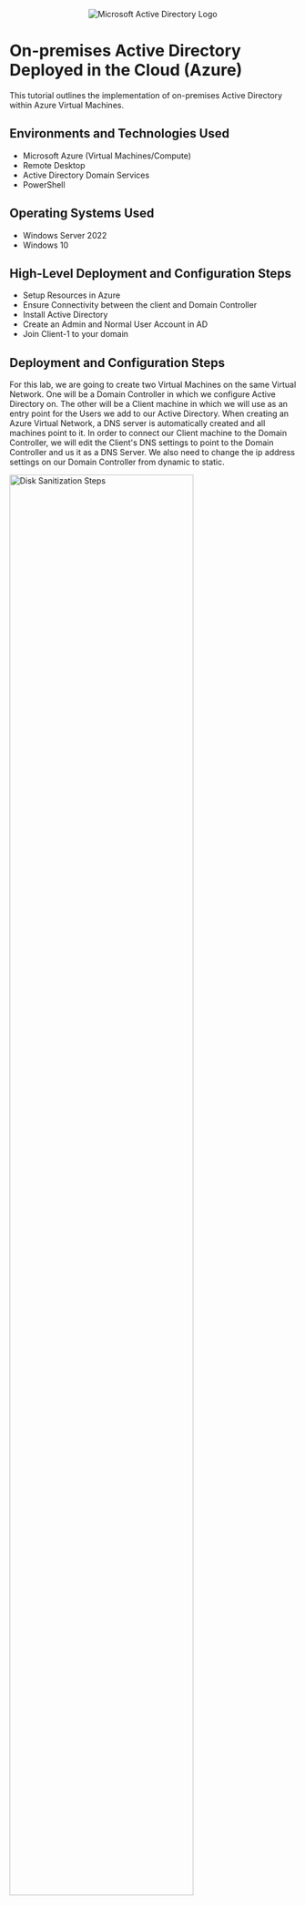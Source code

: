 <p align="center">
<img src="https://i.imgur.com/pU5A58S.png" alt="Microsoft Active Directory Logo"/>
</p>

<h1>On-premises Active Directory Deployed in the Cloud (Azure)</h1>
This tutorial outlines the implementation of on-premises Active Directory within Azure Virtual Machines.<br />


<h2>Environments and Technologies Used</h2>

- Microsoft Azure (Virtual Machines/Compute)
- Remote Desktop
- Active Directory Domain Services
- PowerShell

<h2>Operating Systems Used </h2>

- Windows Server 2022
- Windows 10

<h2>High-Level Deployment and Configuration Steps</h2>

- Setup Resources in Azure
- Ensure Connectivity between the client and Domain Controller
- Install Active Directory
- Create an Admin and Normal User Account in AD
- Join Client-1 to your domain

<h2>Deployment and Configuration Steps</h2>

<p>

For this lab, we are going to create two Virtual Machines on the same Virtual Network. One will be a Domain Controller in which we configure Active Directory on. The other will be a Client machine in which we will use as an entry point for the Users we add to our Active Directory. When creating an Azure Virtual Network, a DNS server is automatically created and all machines point to it. In order to connect our Client machine to the Domain Controller, we will edit the Client's DNS settings to point to the Domain Controller and us it as a DNS Server. We also need to change the ip address settings on our Domain Controller from dynamic to static.


<img src="https://i.imgur.com/d22FHIm.png" height="80%" width="80%" alt="Disk Sanitization Steps"/>
</p>
<p>

  <h2>Setup Resources in Azure</h2>
  
  We first create our Domain Controller by creating an Azure Virtual Machine with the Windows Server 2022 image, with the default settings.

  ![image](https://github.com/anbere/configure-ad/assets/90169033/ab9c2f0c-7bea-40e4-b235-83aa2654965d)

  Next we create another Azure Virtual Machine with a Windows 10 image, and we make sure that it is in the same Resource Group and Virtual Network as our Domain Controller we just created.

  ![image](https://github.com/anbere/configure-ad/assets/90169033/29d33b4d-c637-4d81-8d79-7f91e9f80791) | ![image](https://github.com/anbere/configure-ad/assets/90169033/eadb4cd0-bead-432c-bee8-675ca41ae165)
  |:---:|:--:|

  Once those are created, we will change the Domain Controller's IP Address to static in Azure. Navigate to the IP Configuration for the Network Interface Card that was created for our Domain Controller Virtual Machine, and change the settings to static.

  ![image](https://github.com/anbere/configure-ad/assets/90169033/b472ab62-18f2-4623-9706-cf826856b147)

  After this, all of our resources are fully setup.
  
</p>
<br />

<p>
  <h2>Ensure Connectivity between the client and Domain Controller</h2>
</p>
<p>
  To demonstrate connectivity between our client and Domain Controller, we will enable ICMPv4 on the local Windows Firewall for our Domain Controller. This will allow us to test our connection by being able to ping our Domain Controller from our client machine.

  Login to the Domain Controller, and navigate to Windows Defender Firewall with Advance Security. Within the Inbound Rules pane, find the two rules highlighted below and enable them. This will allow ICMP Echo Requests to reach our Domain Controller.

  ![image](https://github.com/anbere/configure-ad/assets/90169033/3a0dcccd-c399-4d96-adeb-aa7d6705eac8)

  Now, if we login to our client machine and open up Command Prompt, we can ping our Domain Controller by using the following command: `ping 10.0.0.4`. You Domain Controller may have a different private IP address, you can see yours in Azure.

  ![image](https://github.com/anbere/configure-ad/assets/90169033/86bd2dbe-30e4-41ca-81f4-cd73e3339d79)

  Great! We have successfully tested our connection from the Client machine to the Domain Controller.

</p>
<br />

<p>
  <h2>Install Active Directory</h2>

  Within our Domain Controller, we will open up Server Manager, if it was not already opened by default. Then we will click on `Add Roles and Features` which will open an Installation Wizard for us. Click through the Installation Wizard using the default settings until we get to Server Roles, and make sure `Active Directory Domain Services` is checked. Continue through the rest of the Wizard and install.

  ![image](https://github.com/anbere/configure-ad/assets/90169033/7c87ac4f-bc7c-482a-8cf3-9d306d526e49)

  Next we need to promote this server to a domain controller from within our Server Manager.

  ![image](https://github.com/anbere/configure-ad/assets/90169033/5b92882f-05ec-4555-93ec-ce5415f4933d)

  We will setup a new forest as 'mydomain.com'.

  ![image](https://github.com/anbere/configure-ad/assets/90169033/ee2fea8e-d7b3-487e-8c1f-e79f74742f2d)

  Continue through the installation, and the server will restart when finished. You will temporarily lose connection to the virtual machine while it is rebooting. Reconnect to the virtual machine as before, however, now that is setup as a Domain Controller you will sign in with the username 'mydomain.com\labuser' if you used the same naming choices as this lab. We must login this way because we need to specify the context of the user.

  ![image](https://github.com/anbere/configure-ad/assets/90169033/f6186f2d-78b7-4c3e-8aea-876706c50ee7)

  Active Directory has now been successfully installed!
  
</p>
<br />

<p>
  <h2>Create an Admin and Normal User Account in AD</h2>

  We will open up Active Directory by searching for 'Active Directory Users and Computers' from the start menu. Welcome to the UI for Active Directory!

  ![image](https://github.com/anbere/configure-ad/assets/90169033/c6d29b1d-08d0-4154-95d6-6cdbdd5bea06)

  Now in our `mydomain.com` we are going to make two Organizational Units. One named '_ADMINS' and one named 'EMPLOYEES' these will hold our Admin users and Employee users.

  ![image](https://github.com/anbere/configure-ad/assets/90169033/ff5a15d5-afa4-45e5-854c-bf7526129e63)

  Within our '_ADMINS' OU, create a new user, I will name them Jane Doe and for this lab we will use the password settings shown below as this is just for testing purposes.

  ![image](https://github.com/anbere/configure-ad/assets/90169033/aff004ee-093c-4bf5-8e25-7b8fd32767e1) | ![image](https://github.com/anbere/configure-ad/assets/90169033/65cd6de5-352d-475a-89ad-10e03be84832)
  |:---:|:---:|

  We have created a generic user, to promote them to an Administrator account we will do the following: 

  Right click the user -> Properties -> Member Of -> Add -> in the textbox write 'Domain Admins' -> `Check Names` to make sure the group exists -> Hit OK and Apply the changes.

  ![image](https://github.com/anbere/configure-ad/assets/90169033/26ca5583-9534-49e7-b5b7-582d23e60389)

  We will use this Admin account from now on when accessing the Domain Controller. Logout from the labuser and login to the new user we just created.

  ![image](https://github.com/anbere/configure-ad/assets/90169033/4ebfbab3-d084-4cf8-88cb-a169e37ab267)

  Now we will join Client-1 to our Domain!

</p>
<br />

<p>

  <h2>Join Client-1 to your domain</h2>

  In order to join Client-1 to our Domain Controller, we need to change the DNS Server settings on our Client-1. Within Azure, navigate to the Network Interface Card for Client-1 and in the DNS Servers settings, choose 'Custom' and input the private IP address of our Domain Controller that we pinged earlier. 

  ![image](https://github.com/anbere/configure-ad/assets/90169033/ceb62b27-c49a-4a25-8b6e-b63aa6b9d730)

  After updating the DNS Settings, restart the Client from Azure. Once restarted login to Client-1, right click the Start menu and click on `System`. Next click on `Rename this PC (advanced)`. Click on `Change` and under Member Of -> Domain: type our Domain name.

  ![image](https://github.com/anbere/configure-ad/assets/90169033/f3a2885f-df7e-4180-b646-f1105a5c733c)

  A Windows Security popup will appear requesting us to enter credentials of an account with permission to join the domain. Use the Admin account information that we previously created. If successful, it will welcome you to the domain and restart the Client.

  ![image](https://github.com/anbere/configure-ad/assets/90169033/8f1dbb22-ee8a-4075-b8ea-f9bfdba40b91)

  If we check back in DC-1, in Active Directory Users and Computers, inside the 'Computers' container on the root of the domain. We will see Client-1, the computer that we just added.

  ![image](https://github.com/anbere/configure-ad/assets/90169033/52f35f26-84cd-4c5e-aa21-5d5baa0111c1)

  Reconnect to Client-1 after the Virtual Machine is running again, with 'mydomain.com\jane_admin' as the user.

  Next Navigate to the following: Right Click the Start Menu -> System -> Remote Desktop -> Select users that can remotely access this PC -> Add -> in the text box type: Domain Users -> `Check Names` -> then hit OK and apply those changes. Now all domain users are allowed to login to this computer. Normally you'd want to do this with Group Policy that allows you to change many systems at once.

  ![image](https://github.com/anbere/configure-ad/assets/90169033/a9ff74f9-6a70-4ac9-9242-686168c35f1b)

  


</p>



